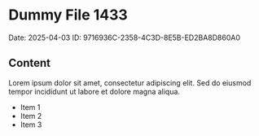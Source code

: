 # Dummy File 1433

Date: 2025-04-03
ID: 9716936C-2358-4C3D-8E5B-ED2BA8D860A0

## Content

Lorem ipsum dolor sit amet, consectetur adipiscing elit.
Sed do eiusmod tempor incididunt ut labore et dolore magna aliqua.

* Item 1
* Item 2
* Item 3

